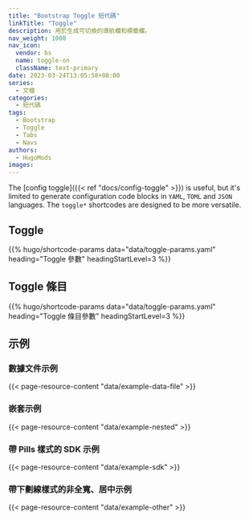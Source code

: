 ```yaml
---
title: "Bootstrap Toggle 短代碼"
linkTitle: "Toggle"
description: 用於生成可切換的導航欄和標籤欄。
nav_weight: 1000
nav_icon:
  vendor: bs
  name: toggle-on
  className: text-primary
date: 2023-03-24T13:05:58+08:00
series:
  - 文檔
categories:
  - 短代碼
tags:
  - Bootstrap
  - Toggle
  - Tabs
  - Navs
authors:
  - HugoMods
images:
---
```


The [config toggle]({{< ref "docs/config-toggle" >}}) is useful, but it's limited to generate configuration code blocks in `YAML`, `TOML` and `JSON` languages. The `toggle*` shortcodes are designed to be more versatile.

## Toggle

{{% hugo/shortcode-params data="data/toggle-params.yaml" heading="Toggle 參數" headingStartLevel=3 %}}

## Toggle 條目

{{% hugo/shortcode-params data="data/toggle-params.yaml" heading="Toggle 條目參數" headingStartLevel=3 %}}

## 示例

### 數據文件示例

{{< page-resource-content "data/example-data-file" >}}

### 嵌套示例

{{< page-resource-content "data/example-nested" >}}

### 帶 Pills 樣式的 SDK 示例

{{< page-resource-content "data/example-sdk" >}}

### 帶下劃線樣式的非全寬、居中示例

{{< page-resource-content "data/example-other" >}}

